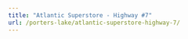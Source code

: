 ```yaml
---
title: "Atlantic Superstore - Highway #7"
url: /porters-lake/atlantic-superstore-highway-7/
---
```

